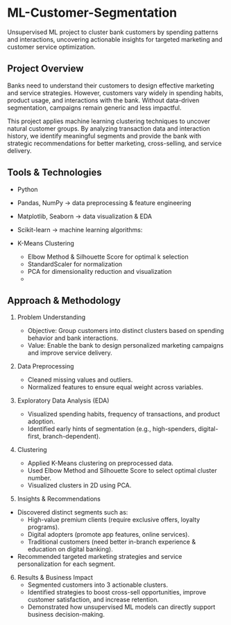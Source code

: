 # ML-Customer-Segmentation
Unsupervised ML project to cluster bank customers by spending patterns and interactions, uncovering actionable insights for targeted marketing and customer service optimization.

## Project Overview

Banks need to understand their customers to design effective marketing and service strategies. However, customers vary widely in spending habits, product usage, and interactions with the bank. Without data-driven segmentation, campaigns remain generic and less impactful.

This project applies machine learning clustering techniques to uncover natural customer groups. By analyzing transaction data and interaction history, we identify meaningful segments and provide the bank with strategic recommendations for better marketing, cross-selling, and service delivery.

## Tools & Technologies

- Python 
- Pandas, NumPy → data preprocessing & feature engineering
- Matplotlib, Seaborn → data visualization & EDA
- Scikit-learn → machine learning algorithms:

- K-Means Clustering
     - Elbow Method & Silhouette Score for optimal k selection
     - StandardScaler for normalization
     - PCA for dimensionality reduction and visualization
     - 
## Approach & Methodology

1. Problem Understanding
     - Objective: Group customers into distinct clusters based on spending behavior and bank interactions.
     - Value: Enable the bank to design personalized marketing campaigns and improve service delivery.

2. Data Preprocessing
     - Cleaned missing values and outliers.
     - Normalized features to ensure equal weight across variables.

3. Exploratory Data Analysis (EDA)
     - Visualized spending habits, frequency of transactions, and product adoption.
     - Identified early hints of segmentation (e.g., high-spenders, digital-first, branch-dependent).

4. Clustering
     - Applied K-Means clustering on preprocessed data.
     - Used Elbow Method and Silhouette Score to select optimal cluster number.
     - Visualized clusters in 2D using PCA.
5. Insights & Recommendations
  - Discovered distinct segments such as:
       - High-value premium clients (require exclusive offers, loyalty programs).
       - Digital adopters (promote app features, online services).
       - Traditional customers (need better in-branch experience & education on digital banking).
  - Recommended targeted marketing strategies and service personalization for each segment.

6. Results & Business Impact
     - Segmented customers into 3 actionable clusters.
     - Identified strategies to boost cross-sell opportunities, improve customer satisfaction, and increase retention.
     - Demonstrated how unsupervised ML models can directly support business decision-making. 

